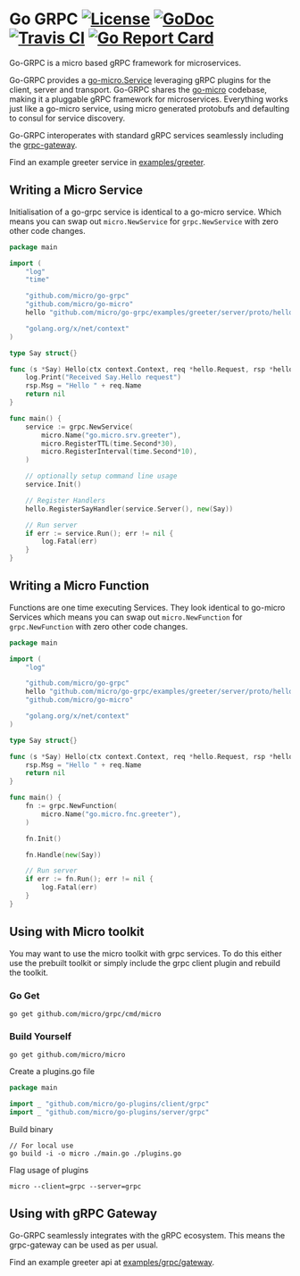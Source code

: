 # Go GRPC [![License](https://img.shields.io/:license-apache-blue.svg)](https://opensource.org/licenses/Apache-2.0) [![GoDoc](https://godoc.org/github.com/micro/go-grpc?status.svg)](https://godoc.org/github.com/micro/go-grpc) [![Travis CI](https://api.travis-ci.org/micro/go-grpc.svg?branch=master)](https://travis-ci.org/micro/go-grpc) [![Go Report Card](https://goreportcard.com/badge/micro/go-grpc)](https://goreportcard.com/report/github.com/micro/go-grpc)

Go-GRPC is a micro based gRPC framework for microservices.

Go-GRPC provides a [go-micro.Service](https://godoc.org/github.com/micro/go-micro#Service) leveraging gRPC plugins for the client, server and transport. Go-GRPC shares the [go-micro](https://github.com/micro/go-micro) codebase, making it a pluggable gRPC framework for microservices. Everything works 
just like a go-micro service, using micro generated protobufs and defaulting to consul for service discovery.

Go-GRPC interoperates with standard gRPC services seamlessly including the [grpc-gateway](https://github.com/grpc-ecosystem/grpc-gateway).

Find an example greeter service in [examples/greeter](https://github.com/micro/go-grpc/tree/master/examples/greeter).

## Writing a Micro Service

Initialisation of a go-grpc service is identical to a go-micro service. Which means you can swap out `micro.NewService` for `grpc.NewService` 
with zero other code changes.

```go
package main

import (
	"log"
	"time"

	"github.com/micro/go-grpc"
	"github.com/micro/go-micro"
	hello "github.com/micro/go-grpc/examples/greeter/server/proto/hello"

	"golang.org/x/net/context"
)

type Say struct{}

func (s *Say) Hello(ctx context.Context, req *hello.Request, rsp *hello.Response) error {
	log.Print("Received Say.Hello request")
	rsp.Msg = "Hello " + req.Name
	return nil
}

func main() {
	service := grpc.NewService(
		micro.Name("go.micro.srv.greeter"),
		micro.RegisterTTL(time.Second*30),
		micro.RegisterInterval(time.Second*10),
	)

	// optionally setup command line usage
	service.Init()

	// Register Handlers
	hello.RegisterSayHandler(service.Server(), new(Say))

	// Run server
	if err := service.Run(); err != nil {
		log.Fatal(err)
	}
}
```

## Writing a Micro Function

Functions are one time executing Services. They look identical to go-micro Services which means you can swap out `micro.NewFunction` for `grpc.NewFunction` 
with zero other code changes.

```go
package main

import (
	"log"

	"github.com/micro/go-grpc"
	hello "github.com/micro/go-grpc/examples/greeter/server/proto/hello"
	"github.com/micro/go-micro"

	"golang.org/x/net/context"
)

type Say struct{}

func (s *Say) Hello(ctx context.Context, req *hello.Request, rsp *hello.Response) error {
	rsp.Msg = "Hello " + req.Name
	return nil
}

func main() {
	fn := grpc.NewFunction(
		micro.Name("go.micro.fnc.greeter"),
	)

	fn.Init()

	fn.Handle(new(Say))

	// Run server
	if err := fn.Run(); err != nil {
		log.Fatal(err)
	}
}
```

## Using with Micro toolkit

You may want to use the micro toolkit with grpc services. To do this either use the prebuilt toolkit or 
simply include the grpc client plugin and rebuild the toolkit.

### Go Get

```
go get github.com/micro/grpc/cmd/micro
```

### Build Yourself

```
go get github.com/micro/micro
```

Create a plugins.go file
```go
package main

import _ "github.com/micro/go-plugins/client/grpc"
import _ "github.com/micro/go-plugins/server/grpc"
```

Build binary
```shell
// For local use
go build -i -o micro ./main.go ./plugins.go
```

Flag usage of plugins
```shell
micro --client=grpc --server=grpc
```

## Using with gRPC Gateway

Go-GRPC seamlessly integrates with the gRPC ecosystem. This means the grpc-gateway can be used as per usual.

Find an example greeter api at [examples/grpc/gateway](https://github.com/micro/examples/tree/master/grpc/gateway).
